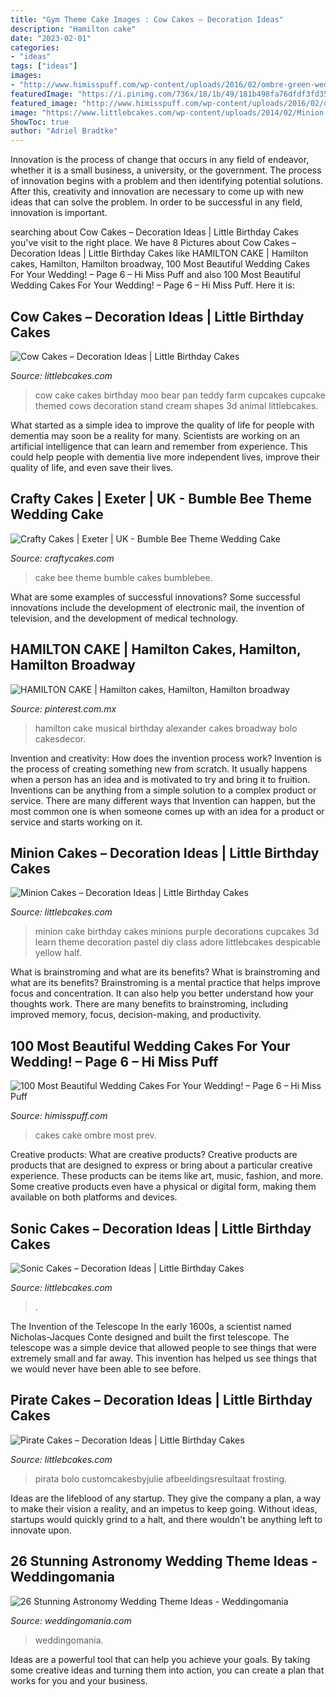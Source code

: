 ```yaml
---
title: "Gym Theme Cake Images : Cow Cakes – Decoration Ideas"
description: "Hamilton cake"
date: "2023-02-01"
categories:
- "ideas"
tags: ["ideas"]
images:
- "http://www.himisspuff.com/wp-content/uploads/2016/02/ombre-green-wedding-cake.jpg"
featuredImage: "https://i.pinimg.com/736x/18/1b/49/181b498fa76dfdf3fd35e747c8df57f2.jpg"
featured_image: "http://www.himisspuff.com/wp-content/uploads/2016/02/ombre-green-wedding-cake.jpg"
image: "https://www.littlebcakes.com/wp-content/uploads/2014/02/Minion-Cake.jpg"
ShowToc: true
author: "Adriel Bradtke"
---
```



Innovation is the process of change that occurs in any field of endeavor, whether it is a small business, a university, or the government. The process of innovation begins with a problem and then identifying potential solutions. After this, creativity and innovation are necessary to come up with new ideas that can solve the problem. In order to be successful in any field, innovation is important.

	

		
searching about Cow Cakes – Decoration Ideas | Little Birthday Cakes you've visit to the right place. We have 8 Pictures about Cow Cakes – Decoration Ideas | Little Birthday Cakes like HAMILTON CAKE | Hamilton cakes, Hamilton, Hamilton broadway, 100 Most Beautiful Wedding Cakes For Your Wedding! – Page 6 – Hi Miss Puff and also 100 Most Beautiful Wedding Cakes For Your Wedding! – Page 6 – Hi Miss Puff. Here it is:
		
    
## Cow Cakes – Decoration Ideas | Little Birthday Cakes

<img loading=lazy src="http://www.littlebcakes.com/wp-content/uploads/2014/01/Cow-Cakes.jpg" onerror="this.onerror=null;this.src='https://tse2.mm.bing.net/th?id=OIP.Co36Dedvm41VHW_0Jnuv4gHaJ4&amp;pid=15.1';" alt="Cow Cakes – Decoration Ideas | Little Birthday Cakes">

_Source: littlebcakes.com_

>cow cake cakes birthday moo bear pan teddy farm cupcakes cupcake themed cows decoration stand cream shapes 3d animal littlebcakes. 

	

What started as a simple idea to improve the quality of life for people with dementia may soon be a reality for many. Scientists are working on an artificial intelligence that can learn and remember from experience. This could help people with dementia live more independent lives, improve their quality of life, and even save their lives.

    
## Crafty Cakes | Exeter | UK - Bumble Bee Theme Wedding Cake

<img loading=lazy src="http://cdn.shopify.com/s/files/1/0850/9016/products/BumbleBee_Theme_Wedding_Cake_grande.JPG?v=1541264456" onerror="this.onerror=null;this.src='https://tse2.mm.bing.net/th?id=OIP.BoYSF4ha_f4LtZinrO6QggAAAA&amp;pid=15.1';" alt="Crafty Cakes | Exeter | UK - Bumble Bee Theme Wedding Cake">

_Source: craftycakes.com_

>cake bee theme bumble cakes bumblebee. 

	

What are some examples of successful innovations?
Some successful innovations include the development of electronic mail, the invention of television, and the development of medical technology.

    
## HAMILTON CAKE | Hamilton Cakes, Hamilton, Hamilton Broadway

<img loading=lazy src="https://i.pinimg.com/736x/18/1b/49/181b498fa76dfdf3fd35e747c8df57f2.jpg" onerror="this.onerror=null;this.src='https://tse1.mm.bing.net/th?id=OIP.Rikkhdxj3KH_rdyKlV7S7AHaJ4&amp;pid=15.1';" alt="HAMILTON CAKE | Hamilton cakes, Hamilton, Hamilton broadway">

_Source: pinterest.com.mx_

>hamilton cake musical birthday alexander cakes broadway bolo cakesdecor. 

	

Invention and creativity: How does the invention process work?
Invention is the process of creating something new from scratch. It usually happens when a person has an idea and is motivated to try and bring it to fruition. Inventions can be anything from a simple solution to a complex product or service. There are many different ways that Invention can happen, but the most common one is when someone comes up with an idea for a product or service and starts working on it.

    
## Minion Cakes – Decoration Ideas | Little Birthday Cakes

<img loading=lazy src="https://www.littlebcakes.com/wp-content/uploads/2014/02/Minion-Cake.jpg" onerror="this.onerror=null;this.src='https://tse2.mm.bing.net/th?id=OIP.VbXR6RYviWBmh6kBs5nCUwHaKo&amp;pid=15.1';" alt="Minion Cakes – Decoration Ideas | Little Birthday Cakes">

_Source: littlebcakes.com_

>minion cake birthday cakes minions purple decorations cupcakes 3d learn theme decoration pastel diy class adore littlebcakes despicable yellow half. 

	

What is brainstroming and what are its benefits?
What is brainstroming and what are its benefits? Brainstroming is a mental practice that helps improve focus and concentration. It can also help you better understand how your thoughts work. There are many benefits to brainstroming, including improved memory, focus, decision-making, and productivity.

    
## 100 Most Beautiful Wedding Cakes For Your Wedding! – Page 6 – Hi Miss Puff

<img loading=lazy src="http://www.himisspuff.com/wp-content/uploads/2016/02/ombre-green-wedding-cake.jpg" onerror="this.onerror=null;this.src='https://tse3.mm.bing.net/th?id=OIP.A-awFDgz_1T9WPiw35iL_wHaJ3&amp;pid=15.1';" alt="100 Most Beautiful Wedding Cakes For Your Wedding! – Page 6 – Hi Miss Puff">

_Source: himisspuff.com_

>cakes cake ombre most prev. 

	

Creative products: What are creative products?
Creative products are products that are designed to express or bring about a particular creative experience. These products can be items like art, music, fashion, and more. Some creative products even have a physical or digital form, making them available on both platforms and devices.

    
## Sonic Cakes – Decoration Ideas | Little Birthday Cakes

<img loading=lazy src="https://www.littlebcakes.com/wp-content/uploads/2014/05/Sonic-Cakes-Images.jpg" onerror="this.onerror=null;this.src='https://tse2.mm.bing.net/th?id=OIP.FXqUi1_9AJ084J4nsdJzHwHaJ4&amp;pid=15.1';" alt="Sonic Cakes – Decoration Ideas | Little Birthday Cakes">

_Source: littlebcakes.com_

>. 

	

The Invention of the Telescope
In the early 1600s, a scientist named Nicholas-Jacques Conte designed and built the first telescope. The telescope was a simple device that allowed people to see things that were extremely small and far away. This invention has helped us see things that we would never have been able to see before.

    
## Pirate Cakes – Decoration Ideas | Little Birthday Cakes

<img loading=lazy src="https://www.littlebcakes.com/wp-content/uploads/2013/08/Pirate-Cake.jpg" onerror="this.onerror=null;this.src='https://tse3.mm.bing.net/th?id=OIP.R3Y5PYGv4gTqSeNIEjy6xQHaKt&amp;pid=15.1';" alt="Pirate Cakes – Decoration Ideas | Little Birthday Cakes">

_Source: littlebcakes.com_

>pirata bolo customcakesbyjulie afbeeldingsresultaat frosting. 

	

Ideas are the lifeblood of any startup. They give the company a plan, a way to make their vision a reality, and an impetus to keep going. Without ideas, startups would quickly grind to a halt, and there wouldn't be anything left to innovate upon.

    
## 26 Stunning Astronomy Wedding Theme Ideas - Weddingomania

<img loading=lazy src="https://i.weddingomania.com/2016/03/26-Stunning-Astronomy-Wedding-Theme-Ideas-20.jpg" onerror="this.onerror=null;this.src='https://tse4.mm.bing.net/th?id=OIP.mWYaAoUP9uCfLFNX35iviQAAAA&amp;pid=15.1';" alt="26 Stunning Astronomy Wedding Theme Ideas - Weddingomania">

_Source: weddingomania.com_

>weddingomania. 

	

Ideas are a powerful tool that can help you achieve your goals. By taking some creative ideas and turning them into action, you can create a plan that works for you and your business.

